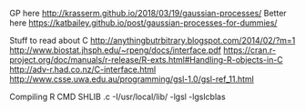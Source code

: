 GP here
http://krasserm.github.io/2018/03/19/gaussian-processes/
Better here
https://katbailey.github.io/post/gaussian-processes-for-dummies/

Stuff to read about C
http://anythingbutrbitrary.blogspot.com/2014/02/?m=1
http://www.biostat.jhsph.edu/~rpeng/docs/interface.pdf
https://cran.r-project.org/doc/manuals/r-release/R-exts.html#Handling-R-objects-in-C
http://adv-r.had.co.nz/C-interface.html
http://www.csse.uwa.edu.au/programming/gsl-1.0/gsl-ref_11.html

Compiling
R CMD SHLIB <jsij>.c  -I/usr/local/lib/ -lgsl -lgslcblas
